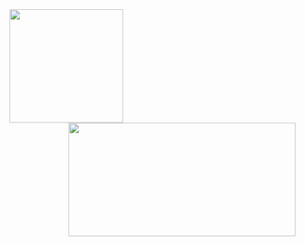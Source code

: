 <div>
  <a>
    <img height=200 align="left" src="https://github-readme-stats.vercel.app/api?username=cmalagacode&show_icons=true&theme=tokyonight" />
  </a>
  <a>
    <img height=200 width=400 align="right" src="https://github-readme-stats.vercel.app/api/top-langs/?username=cmalagacode&theme=tokyonight" />
  </a>
</div>


